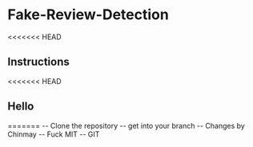 # Fake-Review-Detection

<<<<<<< HEAD
## Instructions
<<<<<<< HEAD
## Hello
=======
  -- Clone the repository
  -- get into your branch
  -- Changes by Chinmay 
-- Fuck MIT
-- GIT